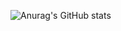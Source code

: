 ![Anurag's GitHub stats](https://github-readme-stats.vercel.app/api?username=gbwlxhd97&show_icons=true&theme=radical)
